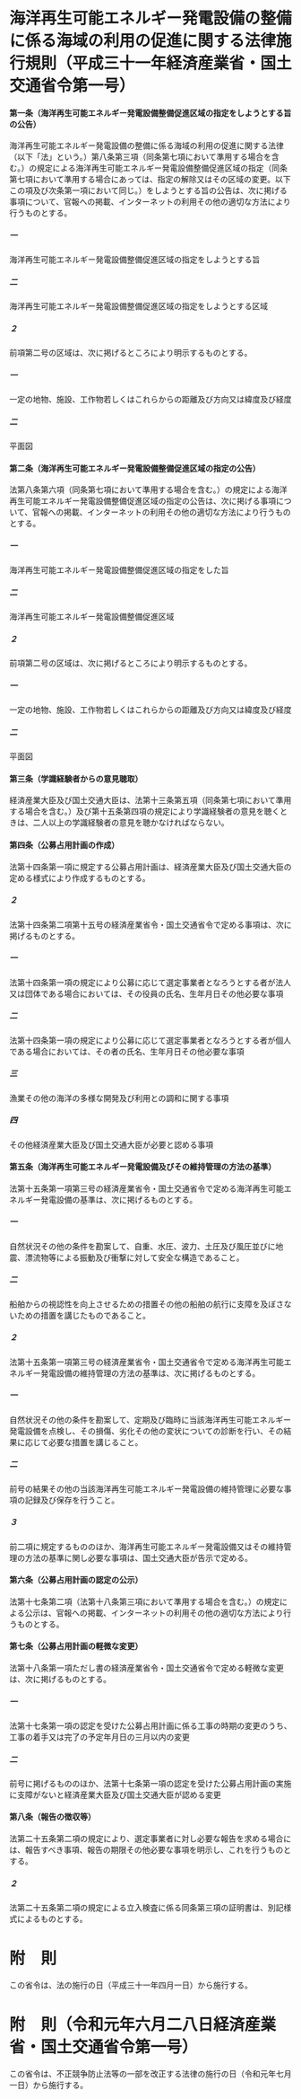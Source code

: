 # 海洋再生可能エネルギー発電設備の整備に係る海域の利用の促進に関する法律施行規則（平成三十一年経済産業省・国土交通省令第一号）
#### 第一条（海洋再生可能エネルギー発電設備整備促進区域の指定をしようとする旨の公告）
海洋再生可能エネルギー発電設備の整備に係る海域の利用の促進に関する法律（以下「法」という。）第八条第三項（同条第七項において準用する場合を含む。）の規定による海洋再生可能エネルギー発電設備整備促進区域の指定（同条第七項において準用する場合にあっては、指定の解除又はその区域の変更。以下この項及び次条第一項において同じ。）をしようとする旨の公告は、次に掲げる事項について、官報への掲載、インターネットの利用その他の適切な方法により行うものとする。
##### 一
海洋再生可能エネルギー発電設備整備促進区域の指定をしようとする旨
##### 二
海洋再生可能エネルギー発電設備整備促進区域の指定をしようとする区域
##### ２
前項第二号の区域は、次に掲げるところにより明示するものとする。
##### 一
一定の地物、施設、工作物若しくはこれらからの距離及び方向又は緯度及び経度
##### 二
平面図
#### 第二条（海洋再生可能エネルギー発電設備整備促進区域の指定の公告）
法第八条第六項（同条第七項において準用する場合を含む。）の規定による海洋再生可能エネルギー発電設備整備促進区域の指定の公告は、次に掲げる事項について、官報への掲載、インターネットの利用その他の適切な方法により行うものとする。
##### 一
海洋再生可能エネルギー発電設備整備促進区域の指定をした旨
##### 二
海洋再生可能エネルギー発電設備整備促進区域
##### ２
前項第二号の区域は、次に掲げるところにより明示するものとする。
##### 一
一定の地物、施設、工作物若しくはこれらからの距離及び方向又は緯度及び経度
##### 二
平面図
#### 第三条（学識経験者からの意見聴取）
経済産業大臣及び国土交通大臣は、法第十三条第五項（同条第七項において準用する場合を含む。）及び第十五条第四項の規定により学識経験者の意見を聴くときは、二人以上の学識経験者の意見を聴かなければならない。
#### 第四条（公募占用計画の作成）
法第十四条第一項に規定する公募占用計画は、経済産業大臣及び国土交通大臣の定める様式により作成するものとする。
##### ２
法第十四条第二項第十五号の経済産業省令・国土交通省令で定める事項は、次に掲げるものとする。
##### 一
法第十四条第一項の規定により公募に応じて選定事業者となろうとする者が法人又は団体である場合においては、その役員の氏名、生年月日その他必要な事項
##### 二
法第十四条第一項の規定により公募に応じて選定事業者となろうとする者が個人である場合においては、その者の氏名、生年月日その他必要な事項
##### 三
漁業その他の海洋の多様な開発及び利用との調和に関する事項
##### 四
その他経済産業大臣及び国土交通大臣が必要と認める事項
#### 第五条（海洋再生可能エネルギー発電設備及びその維持管理の方法の基準）
法第十五条第一項第三号の経済産業省令・国土交通省令で定める海洋再生可能エネルギー発電設備の基準は、次に掲げるものとする。
##### 一
自然状況その他の条件を勘案して、自重、水圧、波力、土圧及び風圧並びに地震、漂流物等による振動及び衝撃に対して安全な構造であること。
##### 二
船舶からの視認性を向上させるための措置その他の船舶の航行に支障を及ぼさないための措置を講じたものであること。
##### ２
法第十五条第一項第三号の経済産業省令・国土交通省令で定める海洋再生可能エネルギー発電設備の維持管理の方法の基準は、次に掲げるものとする。
##### 一
自然状況その他の条件を勘案して、定期及び臨時に当該海洋再生可能エネルギー発電設備を点検し、その損傷、劣化その他の変状についての診断を行い、その結果に応じて必要な措置を講じること。
##### 二
前号の結果その他の当該海洋再生可能エネルギー発電設備の維持管理に必要な事項の記録及び保存を行うこと。
##### ３
前二項に規定するもののほか、海洋再生可能エネルギー発電設備又はその維持管理の方法の基準に関し必要な事項は、国土交通大臣が告示で定める。
#### 第六条（公募占用計画の認定の公示）
法第十七条第二項（法第十八条第三項において準用する場合を含む。）の規定による公示は、官報への掲載、インターネットの利用その他の適切な方法により行うものとする。
#### 第七条（公募占用計画の軽微な変更）
法第十八条第一項ただし書の経済産業省令・国土交通省令で定める軽微な変更は、次に掲げるものとする。
##### 一
法第十七条第一項の認定を受けた公募占用計画に係る工事の時期の変更のうち、工事の着手又は完了の予定年月日の三月以内の変更
##### 二
前号に掲げるもののほか、法第十七条第一項の認定を受けた公募占用計画の実施に支障がないと経済産業大臣及び国土交通大臣が認める変更
#### 第八条（報告の徴収等）
法第二十五条第二項の規定により、選定事業者に対し必要な報告を求める場合には、報告すべき事項、報告の期限その他必要な事項を明示し、これを行うものとする。
##### ２
法第二十五条第二項の規定による立入検査に係る同条第三項の証明書は、別記様式によるものとする。
# 附　則
この省令は、法の施行の日（平成三十一年四月一日）から施行する。
# 附　則（令和元年六月二八日経済産業省・国土交通省令第一号）
この省令は、不正競争防止法等の一部を改正する法律の施行の日（令和元年七月一日）から施行する。
